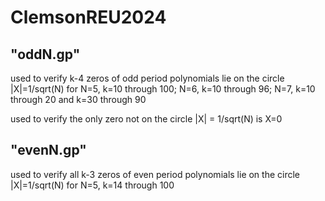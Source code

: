 # ClemsonREU2024
## "oddN.gp"
 used to verify k-4 zeros of odd period polynomials lie on the circle |X|=1/sqrt(N) for N=5, k=10 through 100; N=6, k=10 through 96; N=7, k=10 through 20 and k=30 through 90
 
 used to verify the only zero not on the circle |X| = 1/sqrt(N) is X=0

## "evenN.gp"
 used to verify all k-3 zeros of even period polynomials lie on the circle |X|=1/sqrt(N) for N=5, k=14 through 100

